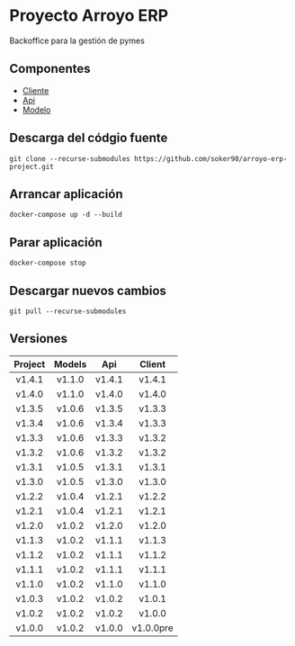 # Proyecto Arroyo ERP
Backoffice para la gestión de pymes

## Componentes
* [Cliente](https://github.com/soker90/arroyo-erp-client)
* [Api](https://github.com/soker90/arroyo-erp-api)
* [Modelo](https://github.com/soker90/arroyo-erp-models)

## Descarga del códgio fuente
```
git clone --recurse-submodules https://github.com/soker90/arroyo-erp-project.git
```

## Arrancar aplicación
```
docker-compose up -d --build
```

## Parar aplicación
```
docker-compose stop
```

## Descargar nuevos cambios
```
git pull --recurse-submodules
```

## Versiones

|    Project    |    Models    |    Api    |    Client    |
|:-------------:|:------------:|:---------:|:------------:|
|    v1.4.1     |    v1.1.0    |   v1.4.1  |   v1.4.1     |
|    v1.4.0     |    v1.1.0    |   v1.4.0  |   v1.4.0     |
|    v1.3.5     |    v1.0.6    |   v1.3.5  |   v1.3.3     |
|    v1.3.4     |    v1.0.6    |   v1.3.4  |   v1.3.3     |
|    v1.3.3     |    v1.0.6    |   v1.3.3  |   v1.3.2     |
|    v1.3.2     |    v1.0.6    |   v1.3.2  |   v1.3.2     |
|    v1.3.1     |    v1.0.5    |   v1.3.1  |   v1.3.1     |
|    v1.3.0     |    v1.0.5    |   v1.3.0  |   v1.3.0     |
|    v1.2.2     |    v1.0.4    |   v1.2.1  |   v1.2.2     |
|    v1.2.1     |    v1.0.4    |   v1.2.1  |   v1.2.1     |
|    v1.2.0     |    v1.0.2    |   v1.2.0  |   v1.2.0     |
|    v1.1.3     |    v1.0.2    |   v1.1.1  |   v1.1.3     |
|    v1.1.2     |    v1.0.2    |   v1.1.1  |   v1.1.2     |
|    v1.1.1     |    v1.0.2    |   v1.1.1  |   v1.1.1     |
|    v1.1.0     |    v1.0.2    |   v1.1.0  |   v1.1.0     |
|    v1.0.3     |    v1.0.2    |   v1.0.2  |   v1.0.1     |
|    v1.0.2     |    v1.0.2    |   v1.0.2  |   v1.0.0     |
|    v1.0.0     |    v1.0.2    |   v1.0.0  |   v1.0.0pre  |
